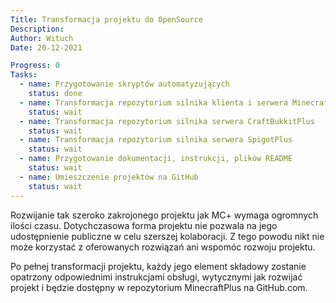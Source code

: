 ```yaml
---
Title: Transformacja projektu do OpenSource
Description:
Author: Wituch
Date: 20-12-2021

Progress: 0
Tasks:
  - name: Przygotowanie skryptów automatyzujących
    status: done
  - name: Transformacja repozytorium silnika klienta i serwera MinecraftPlus
    status: wait
  - name: Transformacja repozytorium silnika serwera CraftBukkitPlus
    status: wait
  - name: Transformacja repozytorium silnika serwera SpigotPlus
    status: wait
  - name: Przygotowanie dokumentacji, instrukcji, plików README
    status: wait
  - name: Umieszczenie projektów na GitHub
    status: wait
---
```


Rozwijanie tak szeroko zakrojonego projektu jak MC+ wymaga ogromnych ilości czasu. Dotychczasowa forma projektu nie pozwala na jego udostępnienie publiczne w celu szerszej kolaboracji. Z tego powodu nikt nie może korzystać z oferowanych rozwiązań ani wspomóc rozwoju projektu.

Po pełnej transformacji projektu, każdy jego element składowy zostanie opatrzony odpowiednimi instrukcjami obsługi, wytycznymi jak rozwijać projekt i będzie dostępny w repozytorium MinecraftPlus na GitHub.com.
